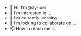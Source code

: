 - 👋 Hi, I’m @zy-iuei
- 👀 I’m interested in ...
- 🌱 I’m currently learning ...
- 💞️ I’m looking to collaborate on ...
- 📫 How to reach me ...

<!---
zy-iuei/zy-iuei is a ✨ special ✨ repository because its `README.md` (this file) appears on your GitHub profile.
You can click the Preview link to take a look at your changes.
--->
